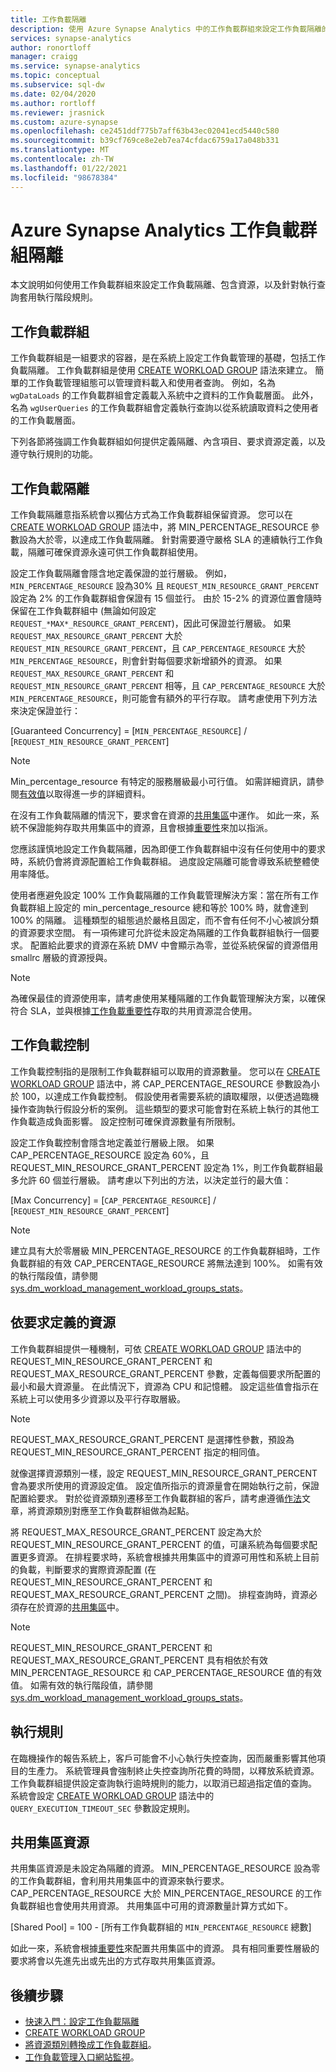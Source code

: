 ```yaml
---
title: 工作負載隔離
description: 使用 Azure Synapse Analytics 中的工作負載群組來設定工作負載隔離的指導方針。
services: synapse-analytics
author: ronortloff
manager: craigg
ms.service: synapse-analytics
ms.topic: conceptual
ms.subservice: sql-dw
ms.date: 02/04/2020
ms.author: rortloff
ms.reviewer: jrasnick
ms.custom: azure-synapse
ms.openlocfilehash: ce2451ddf775b7aff63b43ec02041ecd5440c580
ms.sourcegitcommit: b39cf769ce8e2eb7ea74cfdac6759a17a048b331
ms.translationtype: MT
ms.contentlocale: zh-TW
ms.lasthandoff: 01/22/2021
ms.locfileid: "98678384"
---
```

# <a name="azure-synapse-analytics-workload-group-isolation"></a>Azure Synapse Analytics 工作負載群組隔離

本文說明如何使用工作負載群組來設定工作負載隔離、包含資源，以及針對執行查詢套用執行階段規則。

## <a name="workload-groups"></a>工作負載群組

工作負載群組是一組要求的容器，是在系統上設定工作負載管理的基礎，包括工作負載隔離。  工作負載群組是使用 [CREATE WORKLOAD GROUP](/sql/t-sql/statements/create-workload-group-transact-sql?toc=/azure/synapse-analytics/sql-data-warehouse/toc.json&bc=/azure/synapse-analytics/sql-data-warehouse/breadcrumb/toc.json&view=azure-sqldw-latest&preserve-view=true) 語法來建立。  簡單的工作負載管理組態可以管理資料載入和使用者查詢。  例如，名為 `wgDataLoads` 的工作負載群組會定義載入系統中之資料的工作負載層面。 此外，名為 `wgUserQueries` 的工作負載群組會定義執行查詢以從系統讀取資料之使用者的工作負載層面。

下列各節將強調工作負載群組如何提供定義隔離、內含項目、要求資源定義，以及遵守執行規則的功能。

## <a name="workload-isolation"></a>工作負載隔離

工作負載隔離意指系統會以獨佔方式為工作負載群組保留資源。  您可以在 [CREATE WORKLOAD GROUP](/sql/t-sql/statements/create-workload-group-transact-sql?toc=/azure/synapse-analytics/sql-data-warehouse/toc.json&bc=/azure/synapse-analytics/sql-data-warehouse/breadcrumb/toc.json&view=azure-sqldw-latest&preserve-view=true) 語法中，將 MIN_PERCENTAGE_RESOURCE 參數設為大於零，以達成工作負載隔離。  針對需要遵守嚴格 SLA 的連續執行工作負載，隔離可確保資源永遠可供工作負載群組使用。

設定工作負載隔離會隱含地定義保證的並行層級。 例如，`MIN_PERCENTAGE_RESOURCE` 設為30% 且 `REQUEST_MIN_RESOURCE_GRANT_PERCENT` 設定為 2% 的工作負載群組會保證有 15 個並行。  由於 15-2% 的資源位置會隨時保留在工作負載群組中 (無論如何設定 `REQUEST_*MAX*_RESOURCE_GRANT_PERCENT`)，因此可保證並行層級。  如果 `REQUEST_MAX_RESOURCE_GRANT_PERCENT` 大於 `REQUEST_MIN_RESOURCE_GRANT_PERCENT`，且 `CAP_PERCENTAGE_RESOURCE` 大於 `MIN_PERCENTAGE_RESOURCE`，則會針對每個要求新增額外的資源。  如果 `REQUEST_MAX_RESOURCE_GRANT_PERCENT` 和 `REQUEST_MIN_RESOURCE_GRANT_PERCENT` 相等，且 `CAP_PERCENTAGE_RESOURCE` 大於 `MIN_PERCENTAGE_RESOURCE`，則可能會有額外的平行存取。  請考慮使用下列方法來決定保證並行：

[Guaranteed Concurrency] = [`MIN_PERCENTAGE_RESOURCE`] / [`REQUEST_MIN_RESOURCE_GRANT_PERCENT`]

> [!NOTE]
> Min_percentage_resource 有特定的服務層級最小可行值。  如需詳細資訊，請參閱[有效值](/sql/t-sql/statements/create-workload-group-transact-sql?toc=/azure/synapse-analytics/sql-data-warehouse/toc.json&bc=/azure/synapse-analytics/sql-data-warehouse/breadcrumb/toc.json&view=azure-sqldw-latest#effective-values)以取得進一步的詳細資料。

在沒有工作負載隔離的情況下，要求會在資源的[共用集區](#shared-pool-resources)中運作。  如此一來，系統不保證能夠存取共用集區中的資源，且會根據[重要性](sql-data-warehouse-workload-importance.md)來加以指派。

您應該謹慎地設定工作負載隔離，因為即便工作負載群組中沒有任何使用中的要求時，系統仍會將資源配置給工作負載群組。 過度設定隔離可能會導致系統整體使用率降低。

使用者應避免設定 100% 工作負載隔離的工作負載管理解決方案：當在所有工作負載群組上設定的 min_percentage_resource 總和等於 100% 時，就會達到100% 的隔離。  這種類型的組態過於嚴格且固定，而不會有任何不小心被誤分類的資源要求空間。 有一項佈建可允許從未設定為隔離的工作負載群組執行一個要求。 配置給此要求的資源在系統 DMV 中會顯示為零，並從系統保留的資源借用 smallrc 層級的資源授與。

> [!NOTE]
> 為確保最佳的資源使用率，請考慮使用某種隔離的工作負載管理解決方案，以確保符合 SLA，並與根據[工作負載重要性](sql-data-warehouse-workload-importance.md)存取的共用資源混合使用。

## <a name="workload-containment"></a>工作負載控制

工作負載控制指的是限制工作負載群組可以取用的資源數量。  您可以在 [CREATE WORKLOAD GROUP](/sql/t-sql/statements/create-workload-group-transact-sql?toc=/azure/synapse-analytics/sql-data-warehouse/toc.json&bc=/azure/synapse-analytics/sql-data-warehouse/breadcrumb/toc.json&view=azure-sqldw-latest&preserve-view=true) 語法中，將 CAP_PERCENTAGE_RESOURCE 參數設為小於 100，以達成工作負載控制。  假設使用者需要系統的讀取權限，以便透過臨機操作查詢執行假設分析的案例。  這些類型的要求可能會對在系統上執行的其他工作負載造成負面影響。  設定控制可確保資源數量有所限制。

設定工作負載控制會隱含地定義並行層級上限。  如果 CAP_PERCENTAGE_RESOURCE 設定為 60%，且 REQUEST_MIN_RESOURCE_GRANT_PERCENT 設定為 1%，則工作負載群組最多允許 60 個並行層級。  請考慮以下列出的方法，以決定並行的最大值：

[Max Concurrency] = [`CAP_PERCENTAGE_RESOURCE`] / [`REQUEST_MIN_RESOURCE_GRANT_PERCENT`]

> [!NOTE]
> 建立具有大於零層級 MIN_PERCENTAGE_RESOURCE 的工作負載群組時，工作負載群組的有效 CAP_PERCENTAGE_RESOURCE 將無法達到 100%。  如需有效的執行階段值，請參閱 [sys.dm_workload_management_workload_groups_stats](/sql/relational-databases/system-dynamic-management-views/sys-dm-workload-management-workload-group-stats-transact-sql?toc=/azure/synapse-analytics/sql-data-warehouse/toc.json&bc=/azure/synapse-analytics/sql-data-warehouse/breadcrumb/toc.json&view=azure-sqldw-latest&preserve-view=true)。

## <a name="resources-per-request-definition"></a>依要求定義的資源

工作負載群組提供一種機制，可依 [CREATE WORKLOAD GROUP](/sql/t-sql/statements/create-workload-group-transact-sql?toc=/azure/synapse-analytics/sql-data-warehouse/toc.json&bc=/azure/synapse-analytics/sql-data-warehouse/breadcrumb/toc.json&view=azure-sqldw-latest&preserve-view=true) 語法中的 REQUEST_MIN_RESOURCE_GRANT_PERCENT 和 REQUEST_MAX_RESOURCE_GRANT_PERCENT 參數，定義每個要求所配置的最小和最大資源量。  在此情況下，資源為 CPU 和記憶體。  設定這些值會指示在系統上可以使用多少資源以及平行存取層級。

> [!NOTE]
> REQUEST_MAX_RESOURCE_GRANT_PERCENT 是選擇性參數，預設為 REQUEST_MIN_RESOURCE_GRANT_PERCENT 指定的相同值。

就像選擇資源類別一樣，設定 REQUEST_MIN_RESOURCE_GRANT_PERCENT 會為要求所使用的資源設定值。  設定值所指示的資源量會在開始執行之前，保證配置給要求。  對於從資源類別遷移至工作負載群組的客戶，請考慮遵循[作法](sql-data-warehouse-how-to-convert-resource-classes-workload-groups.md)文章，將資源類別對應至工作負載群組做為起點。

將 REQUEST_MAX_RESOURCE_GRANT_PERCENT 設定為大於 REQUEST_MIN_RESOURCE_GRANT_PERCENT 的值，可讓系統為每個要求配置更多資源。  在排程要求時，系統會根據共用集區中的資源可用性和系統上目前的負載，判斷要求的實際資源配置 (在 REQUEST_MIN_RESOURCE_GRANT_PERCENT 和 REQUEST_MAX_RESOURCE_GRANT_PERCENT 之間)。  排程查詢時，資源必須存在於資源的[共用集區](#shared-pool-resources)中。  

> [!NOTE]
> REQUEST_MIN_RESOURCE_GRANT_PERCENT 和 REQUEST_MAX_RESOURCE_GRANT_PERCENT 具有相依於有效 MIN_PERCENTAGE_RESOURCE 和 CAP_PERCENTAGE_RESOURCE 值的有效值。  如需有效的執行階段值，請參閱 [sys.dm_workload_management_workload_groups_stats](/sql/relational-databases/system-dynamic-management-views/sys-dm-workload-management-workload-group-stats-transact-sql?toc=/azure/synapse-analytics/sql-data-warehouse/toc.json&bc=/azure/synapse-analytics/sql-data-warehouse/breadcrumb/toc.json&view=azure-sqldw-latest&preserve-view=true)。

## <a name="execution-rules"></a>執行規則

在臨機操作的報告系統上，客戶可能會不小心執行失控查詢，因而嚴重影響其他項目的生產力。  系統管理員會強制終止失控查詢所花費的時間，以釋放系統資源。  工作負載群組提供設定查詢執行逾時規則的能力，以取消已超過指定值的查詢。  系統會設定 [CREATE WORKLOAD GROUP](/sql/t-sql/statements/create-workload-group-transact-sql?toc=/azure/synapse-analytics/sql-data-warehouse/toc.json&bc=/azure/synapse-analytics/sql-data-warehouse/breadcrumb/toc.json&view=azure-sqldw-latest&preserve-view=true) 語法中的 `QUERY_EXECUTION_TIMEOUT_SEC` 參數設定規則。

## <a name="shared-pool-resources"></a>共用集區資源

共用集區資源是未設定為隔離的資源。  MIN_PERCENTAGE_RESOURCE 設為零的工作負載群組，會利用共用集區中的資源來執行要求。  CAP_PERCENTAGE_RESOURCE 大於 MIN_PERCENTAGE_RESOURCE 的工作負載群組也會使用共用資源。  共用集區中可用的資源數量計算方式如下。

[Shared Pool] = 100 - [所有工作負載群組的 `MIN_PERCENTAGE_RESOURCE` 總數]

如此一來，系統會根據[重要性](sql-data-warehouse-workload-importance.md)來配置共用集區中的資源。  具有相同重要性層級的要求將會以先進先出或先出的方式存取共用集區資源。

## <a name="next-steps"></a>後續步驟

- [快速入門：設定工作負載隔離](quickstart-configure-workload-isolation-tsql.md)
- [CREATE WORKLOAD GROUP](/sql/t-sql/statements/create-workload-group-transact-sql?toc=/azure/synapse-analytics/sql-data-warehouse/toc.json&bc=/azure/synapse-analytics/sql-data-warehouse/breadcrumb/toc.json&view=azure-sqldw-latest&preserve-view=true)
- [將資源類別轉換成工作負載群組](sql-data-warehouse-how-to-convert-resource-classes-workload-groups.md)。
- [工作負載管理入口網站監視](sql-data-warehouse-workload-management-portal-monitor.md)。  
